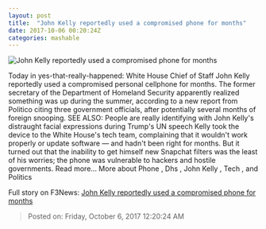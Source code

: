 ```yaml
---
layout: post
title:  "John Kelly reportedly used a compromised phone for months"
date: 2017-10-06 00:20:24Z
categories: mashable
---
```


![John Kelly reportedly used a compromised phone for months](https://i.amz.mshcdn.com/dEob6nJWeLSsFf2dhRPwa9DABdE=/1200x630/2017%2F10%2F06%2Fa9%2F2a708d65afa74570b03e146e4c5d641d.19c40.jpg)

Today in yes-that-really-happened: White House Chief of Staff John Kelly reportedly used a compromised personal cellphone for months. The former secretary of the Department of Homeland Security apparently realized something was up during the summer, according to a new report from Politico citing three government officials, after potentially several months of foreign snooping. SEE ALSO: People are really identifying with John Kelly's distraught facial expressions during Trump's UN speech Kelly took the device to the White House's tech team, complaining that it wouldn't work properly or update software — and hadn't been right for months. But it turned out that the inability to get himself new Snapchat filters was the least of his worries; the phone was vulnerable to hackers and hostile governments. Read more... More about Phone , Dhs , John Kelly , Tech , and Politics


Full story on F3News: [John Kelly reportedly used a compromised phone for months](http://www.f3nws.com/n/R2pUsG)

> Posted on: Friday, October 6, 2017 12:20:24 AM
